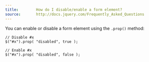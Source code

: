 ```yaml
---
title:        How do I disable/enable a form element?
source:       http://docs.jquery.com/Frequently_Asked_Questions
---
```


You can enable or disable a form element using the `.prop()` method:

```
// Disable #x
$("#x").prop( "disabled", true );

// Enable #x
$("#x").prop( "disabled", false );
```